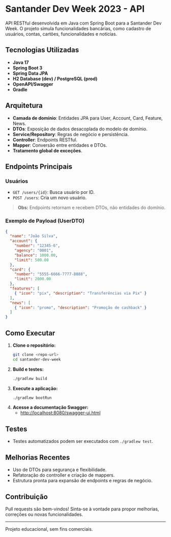 # Santander Dev Week 2023 - API

API RESTful desenvolvida em Java com Spring Boot para a Santander Dev Week. O projeto simula funcionalidades bancárias, como cadastro de usuários, contas, cartões, funcionalidades e notícias.

## Tecnologias Utilizadas
- **Java 17**
- **Spring Boot 3**
- **Spring Data JPA**
- **H2 Database (dev) / PostgreSQL (prod)**
- **OpenAPI/Swagger**
- **Gradle**

## Arquitetura
- **Camada de domínio**: Entidades JPA para User, Account, Card, Feature, News.
- **DTOs**: Exposição de dados desacoplada do modelo de domínio.
- **Service/Repository**: Regras de negócio e persistência.
- **Controller**: Endpoints RESTful.
- **Mapper**: Conversão entre entidades e DTOs.
- **Tratamento global de exceções**.

## Endpoints Principais

### Usuários
- `GET /users/{id}`: Busca usuário por ID.
- `POST /users`: Cria um novo usuário.

> **Obs:** Endpoints retornam e recebem DTOs, não entidades do domínio.

### Exemplo de Payload (UserDTO)
```json
{
  "name": "João Silva",
  "account": {
    "number": "12345-6",
    "agency": "0001",
    "balance": 1000.00,
    "limit": 500.00
  },
  "card": {
    "number": "5555-6666-7777-8888",
    "limit": 2000.00
  },
  "features": [
    { "icon": "pix", "description": "Transferências via Pix" }
  ],
  "news": [
    { "icon": "promo", "description": "Promoção de cashback" }
  ]
}
```

## Como Executar

1. **Clone o repositório:**
   ```bash
   git clone <repo-url>
   cd santander-dev-week
   ```
2. **Build e testes:**
   ```bash
   ./gradlew build
   ```
3. **Execute a aplicação:**
   ```bash
   ./gradlew bootRun
   ```
4. **Acesse a documentação Swagger:**
   - [http://localhost:8080/swagger-ui.html](http://localhost:8080/swagger-ui.html)

## Testes
- Testes automatizados podem ser executados com `./gradlew test`.

## Melhorias Recentes
- Uso de DTOs para segurança e flexibilidade.
- Refatoração do controller e criação de mappers.
- Estrutura pronta para expansão de endpoints e regras de negócio.

## Contribuição
Pull requests são bem-vindos! Sinta-se à vontade para propor melhorias, correções ou novas funcionalidades.

---
Projeto educacional, sem fins comerciais.
